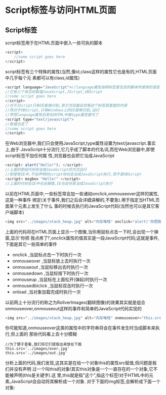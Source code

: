 # Script标签与访问HTML页面

## Script标签

script标签用于在HTML页面中嵌入一些可执的脚本

```javascript
<script>
    //some script goes here
</script>
```

script标签有三个特殊的属性(当然,像id,class这样的属性它也是有的,HTML页面中几乎每个元 素都可以有class,id属性)

```javascript
<script language="JavaScript">//language属性指明标签里包含的脚本所使用的语言
//它有三个常见的取值JavaScript,JScript,VBScript
//some script goes here
</script> 
//对于JScript只有IE能够识别,其它浏览器会忽略这个标签其里面的内容
//而对于VBScript,只有Windows上的IE能够识别,运行
//然而language属性后来在XHTML中被type属性替代了 
<script type="text/javascript">
//取值也变了
//some script goes here
</script>
```

在Web浏览器中,我们只会使用JavaScript,type属性设置为text/javascript.事实上,由于 JavaScript十分流行,它几乎成了脚本的代名词,而在Web浏览器中,即使script标签不加任何属 性,浏览器也会把它当成JavaScript

```javascript
<script> alert("Hello!"); </script> 
//上面的那段代码将会按JavaScript的方式运行 
//即使有IE中,不加声明的script块也会当成JavaScript执行,而不是VBScript 
<script> msgbox "Hello!" </script> 
//上面的代码在IE中也会报错,IE也会将其当成JavaScript执行
```

以前在HTML页面中,一些标签常会加一些诸如onclick,onmouseover这样的属性,这是一种事件 绑定(关于事件,我们之后会详细讲解的,不要急).用于指定当HTML页面某个元素上发生了什么 事的时候去执行的JavaScript代码(当然也可以是其它客户端脚本)

```javascript
<img src="../images/stack_heap.jpg" alt="内存堆栈" onclick="alert('你把我点疼了!')" />
```

上面的代码将在HTML页面上显示一个图像,当你用鼠标点击一下时,会出现一个弹窗,显示'你把 我点疼了!',onclick属性的值其实是一段JavaScript代码;这就是事件,下面是其它一些简单的事件

* onclick ,当鼠标点击一下时执行一次 
* onmouseover ,当鼠标放上去时执行一次
* onmouseout ,当鼠标移出去时执行一次 
* onmousedown ,当鼠标按下时执行一次 
* onmouseup ,当鼠标在上面松开(弹起)时执行一次 
* onmousedblclick ,当鼠标双击时执行一次
* onload ,当对象加载完成时执行一次

以前网上十分流行的称之为RollverImages(翻转图像)的效果其实就是组合
onmouseover,onmouseout这样的事件和简单的JavaScript代码实现的

```javascript
<img src="../images/stack_heap.jpg" alt="内存堆栈" onmouseover="this.src='../images/over.jpg'" />
```

你可能知道,onmouseover这类的属性中的字符串将会在事件发生时当成脚本来执行,但上面的 那些代码看上去十分模糊

```
//为了便于查看,我们将它们提取出来放在下面 
this.src='../images/over.jpg' 
this.src='../images/out.jpg'
```

分析上面的代码,我们发现,这其实是在给一个对象this的属性src赋值,但问题是我们并没有声明 过一个叫this的对象!其实this对象是一个一直存在的一个对象,它不能被声明(this是关键字).这 里,this就是指"这个",指这个标签!对于HTML中的元素,JavaScript会自动将其解析成一个对象. 对于下面的img标签,会解析成下面一个对象:

















